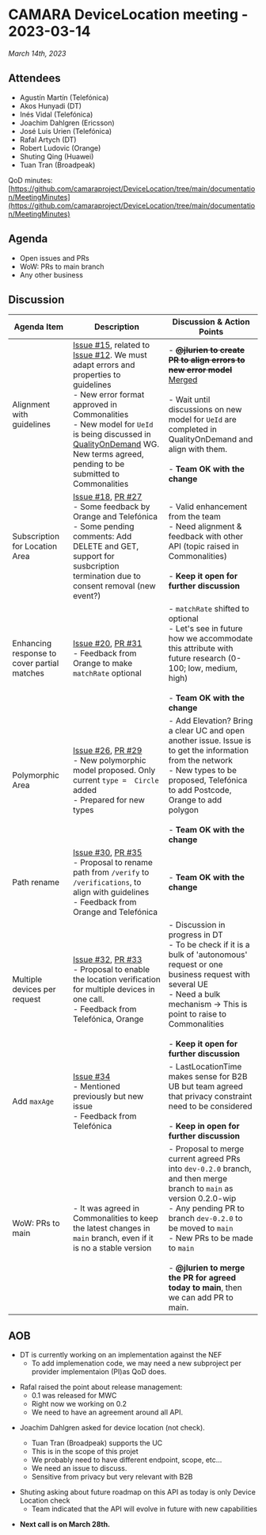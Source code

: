 # CAMARA DeviceLocation meeting - 2023-03-14

*March 14th, 2023*

## Attendees

* Agustín Martín (Telefónica)
* Akos Hunyadi (DT)
* Inés Vidal (Telefónica)
* Joachim Dahlgren (Ericsson)
* José Luis Urien (Telefónica)
* Rafal Artych (DT)
* Robert Ludovic (Orange)
* Shuting Qing (Huawei)
* Tuan Tran (Broadpeak)

QoD minutes: [https://github.com/camaraproject/DeviceLocation/tree/main/documentation/MeetingMinutes](https://github.com/camaraproject/DeviceLocation/tree/main/documentation/MeetingMinutes)

## Agenda

* Open issues and PRs
* WoW: PRs to main branch
* Any other business

## Discussion

| Agenda Item | Description | Discussion & Action Points |
| ----------- | ----------- | ------------ |
| Alignment with guidelines | [Issue #15](https://github.com/camaraproject/DeviceLocation/issues/15), related to [Issue #12](https://github.com/camaraproject/DeviceLocation/issues/12). We must adapt errors and properties to guidelines<br> - New error format approved in Commonalities<br> - New model for `UeId` is being discussed in [QualityOnDemand](https://github.com/camaraproject/QualityOnDemand) WG. New terms agreed, pending to be submitted to Commonalities | - ~~**@jlurien to create PR to align errors to new error model**~~ [Merged](https://github.com/camaraproject/DeviceLocation/pull/28) <br><br>- Wait until discussions on new model for `UeId` are completed in QualityOnDemand and align with them.<br><br> - **Team OK with the change**|
| Subscription for Location Area | [Issue #18](https://github.com/camaraproject/DeviceLocation/issues/18), [PR #27](https://github.com/camaraproject/DeviceLocation/pull/27)<br> - Some feedback by Orange and Telefónica<br> - Some pending comments: Add DELETE and GET, support for susbcription termination due to consent removal (new event?) | - Valid enhancement from the team<br> - Need alignment & feedback with other API (topic raised in Commonalities)<br><br> - **Keep it open for further discussion** |
| Enhancing response to cover partial matches | [Issue #20](https://github.com/camaraproject/DeviceLocation/issues/20), [PR #31](https://github.com/camaraproject/DeviceLocation/pull/31)<br> - Feedback from Orange to make `matchRate` optional | - `matchRate` shifted to optional<br> - Let's see in future how we accommodate this attribute with future research (0-100; low, medium, high)<br><br> - **Team OK with the change** |
| Polymorphic Area | [Issue #26](https://github.com/camaraproject/DeviceLocation/issues/26), [PR #29](https://github.com/camaraproject/DeviceLocation/pull/29)<br> - New polymorphic model proposed. Only current `type =  Circle` added<br> - Prepared for new types |  - Add Elevation? Bring a clear UC and open another issue. Issue is to get the information from the network<br> - New types to be proposed, Telefónica to add Postcode, Orange to add polygon<br><br> - **Team OK with the change**  |
| Path rename | [Issue #30](https://github.com/camaraproject/DeviceLocation/issues/30), [PR #35](https://github.com/camaraproject/DeviceLocation/pull/35)<br> - Proposal to rename path from `/verify` to `/verifications`, to align with guidelines<br> - Feedback from Orange and Telefónica | - **Team OK with the change** |
| Multiple devices per request | [Issue #32](https://github.com/camaraproject/DeviceLocation/issues/32), [PR #33](https://github.com/camaraproject/DeviceLocation/pull/33)<br> - Proposal to enable the location verification for multiple devices in one call.<br> - Feedback from Telefónica, Orange | - Discussion in progress in DT<br> - To be check if it is a bulk of 'autonomous' request or one business request with several UE<br> - Need a bulk mechanism -> This is point to raise to Commonalities<br><br> - **Keep it open for further discussion** |
| Add `maxAge` | [Issue #34](https://github.com/camaraproject/DeviceLocation/issues/34)<br> - Mentioned previously but new issue<br> - Feedback from Telefónica | - LastLocationTime makes sense for B2B UB but team agreed that privacy constraint need to be considered<br><br> - **Keep in open for further discussion** |
| WoW: PRs to main | - It was agreed in Commonalities to keep the latest changes in `main` branch, even if it is no a stable version<br> | - Proposal to merge current agreed PRs into `dev-0.2.0` branch, and then merge branch to `main` as version 0.2.0-wip<br> - Any pending PR to branch `dev-0.2.0` to be moved to `main`<br> - New PRs to be made to `main`<br><br> - **@jlurien to merge the PR for agreed today to main**, then we can add PR to main. |


## AOB

* DT is currently working on an implementation against the NEF
  - To add implemenation code, we may need a new subproject per provider implementaion (PI)as QoD does.
<p/>

* Rafal raised the point about release management:
  - 0.1 was released for MWC
  - Right now we working on 0.2
  - We need to have an agreement around all API.
 <p/>

* Joachim Dahlgren asked for device location (not check).

  - Tuan Tran (Broadpeak)  supports the UC
  - This is in the scope of this projet
  - We probably need to have different endpoint, scope, etc…
  - We need an issue to discuss.
  - Sensitive from privacy but very relevant with B2B
<p/>

* Shuting asking about future roadmap on this API as today is only Device Location check
  - Team indicated that the API will evolve in future with new capabilities
<p/>

* **Next call is on March 28th.**